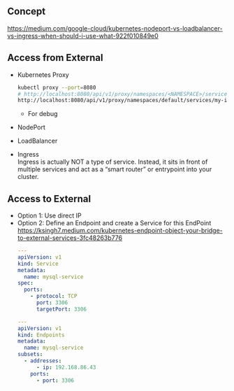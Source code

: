 ## Concept
https://medium.com/google-cloud/kubernetes-nodeport-vs-loadbalancer-vs-ingress-when-should-i-use-what-922f010849e0  

## Access from External  
- Kubernetes Proxy  
    ```sh
    kubectl proxy --port=8080
    # http://localhost:8080/api/v1/proxy/namespaces/<NAMESPACE>/services/<SERVICE-NAME>:<PORT-NAME>/, e.g. 
    http://localhost:8080/api/v1/proxy/namespaces/default/services/my-internal-service:http/
    ```
  - For debug  

- NodePort
- LoadBalancer
- Ingress  
  Ingress is actually NOT a type of service. Instead, it sits in front of multiple services and act as a “smart router” or entrypoint into your cluster.

## Access to External
- Option 1: Use direct IP
- Option 2: Define an Endpoint and create a Service for this EndPoint  
https://ksingh7.medium.com/kubernetes-endpoint-object-your-bridge-to-external-services-3fc48263b776  
  ```yaml
  ---
  apiVersion: v1
  kind: Service
  metadata:
    name: mysql-service
  spec:
    ports:
      - protocol: TCP
        port: 3306
        targetPort: 3306

  ---
  apiVersion: v1
  kind: Endpoints
  metadata:
    name: mysql-service
  subsets:
    - addresses:
        - ip: 192.168.86.43
      ports:
        - port: 3306
  ```